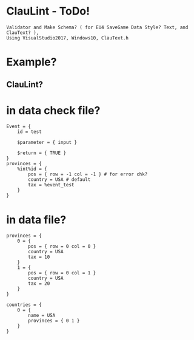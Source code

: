 # ClauLint - ToDo!
    Validator and Make Schema? ( for EU4 SaveGame Data Style? Text, and ClauText? ),
    Using VisualStudio2017, Windows10, ClauText.h

# Example?
## ClauLint?
# in data check file?
    Event = {
        id = test

        $parameter = { input }

        $return = { TRUE }
    }
    provinces = {
        %int%id = {
            pos = { row = -1 col = -1 } # for error chk?
            country = USA # default
            tax = %event_test
        }
    }

# in data file?
    provinces = {
        0 = {
            pos = { row = 0 col = 0 }
            country = USA
            tax = 10
        }
        1 = {
            pos = { row = 0 col = 1 }
            country = USA
            tax = 20
        }
    }

    countries = {
        0 = { 
            name = USA
            provinces = { 0 1 }
        }
    }

